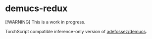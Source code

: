 # demucs-redux

[!WARNING]
This is a work in progress.

TorchScript compatible inference-only version of [adefossez/demucs](https://github.com/adefossez/demucs).



